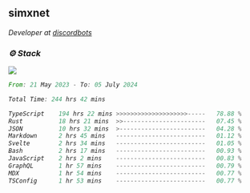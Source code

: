 <h2>simxnet</h2>
<p><em>Developer at <a href="https://github.com/dbotslist">discordbots</a></p>

### ⚙️ Stack
![](https://skillicons.dev/icons?i=git,docker,js,ts,cloudflare,css,deno,express,cpp,rust,arduino,graphql,html,nestjs,react,apollo,bash,lua,nextjs,nodejs,ps,powershell,neovim,postgres,tailwind,prisma)

<!--START_SECTION:waka-->

```rust
From: 21 May 2023 - To: 05 July 2024

Total Time: 244 hrs 42 mins

TypeScript    194 hrs 22 mins >>>>>>>>>>>>>>>>>>>>-----   78.88 %
Rust          18 hrs 21 mins  >>-----------------------   07.45 %
JSON          10 hrs 32 mins  >------------------------   04.28 %
Markdown      2 hrs 45 mins   -------------------------   01.12 %
Svelte        2 hrs 34 mins   -------------------------   01.05 %
Bash          2 hrs 17 mins   -------------------------   00.93 %
JavaScript    2 hrs 2 mins    -------------------------   00.83 %
GraphQL       1 hr 57 mins    -------------------------   00.79 %
MDX           1 hr 54 mins    -------------------------   00.77 %
TSConfig      1 hr 53 mins    -------------------------   00.77 %
```

<!--END_SECTION:waka-->


<!--
<p align="center">
     <a href="https://discord.gg/HhybNhchcC"><img src="https://invidget.switchblade.xyz/sejc7TnX6N" align="center" ><a>
</p> 
-->

